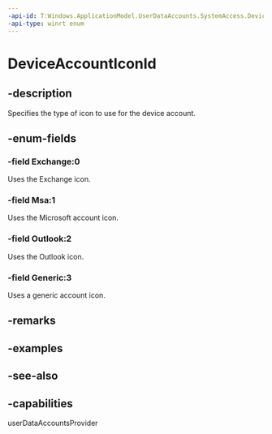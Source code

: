 ```yaml
---
-api-id: T:Windows.ApplicationModel.UserDataAccounts.SystemAccess.DeviceAccountIconId
-api-type: winrt enum
---
```


<!-- Enumeration syntax
public enum Windows.ApplicationModel.UserDataAccounts.SystemAccess.DeviceAccountIconId : int
-->

# DeviceAccountIconId

## -description
Specifies the type of icon to use for the device account.

## -enum-fields
### -field Exchange:0
Uses the Exchange icon.

### -field Msa:1
Uses the Microsoft account icon.

### -field Outlook:2
Uses the Outlook icon.

### -field Generic:3
Uses a generic account icon.


## -remarks

## -examples

## -see-also


## -capabilities
userDataAccountsProvider
